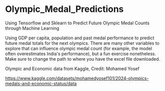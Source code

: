 # Olympic_Medal_Predictions
Using Tensorflow and Sklearn to Predict Future Olympic Medal Counts through Machine Learning

Using GDP per capita, population and past medal performance to predict future medal totals for the next olympics. There are many other variables to explore that can influence olympic medal count (for example, the model often overestimates India's performance), but a fun exercise nonetheless. Make sure to change the path to where you have the excel file downloaded. 

Olympic and Economic data from Kaggle, Credit: Mohamed Yosef

https://www.kaggle.com/datasets/mohamedyosef101/2024-olympics-medals-and-economic-status/data
